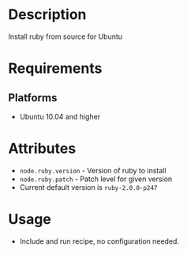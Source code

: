 Description
===========

Install ruby from source for Ubuntu

Requirements
============

## Platforms

* Ubuntu 10.04 and higher

Attributes
==========

* `node.ruby.version` - Version of ruby to install
* `node.ruby.patch` - Patch level for given version
* Current default version is `ruby-2.0.0-p247`

Usage
=====

* Include and run recipe, no configuration needed.
